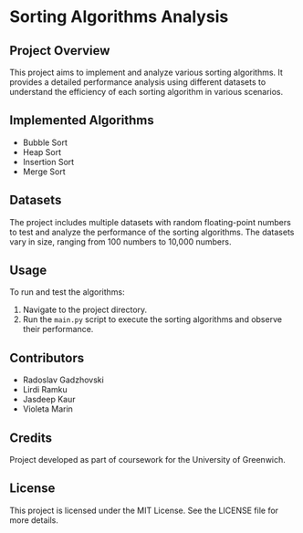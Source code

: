 
# Sorting Algorithms Analysis

## Project Overview
This project aims to implement and analyze various sorting algorithms. It provides a detailed performance analysis using different datasets to understand the efficiency of each sorting algorithm in various scenarios.

## Implemented Algorithms
- Bubble Sort
- Heap Sort
- Insertion Sort
- Merge Sort


## Datasets
The project includes multiple datasets with random floating-point numbers to test and analyze the performance of the sorting algorithms. The datasets vary in size, ranging from 100 numbers to 10,000 numbers.

## Usage
To run and test the algorithms:
1. Navigate to the project directory.
2. Run the `main.py` script to execute the sorting algorithms and observe their performance.

## Contributors
- Radoslav Gadzhovski
- Lirdi Ramku
- Jasdeep Kaur
- Violeta Marin


## Credits
Project developed as part of coursework for the University of Greenwich.

## License
This project is licensed under the MIT License. See the LICENSE file for more details.
